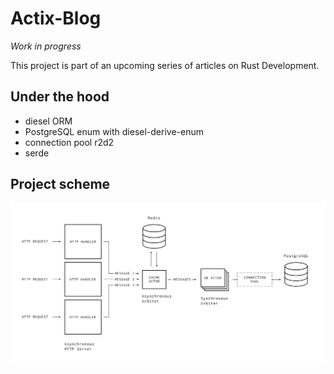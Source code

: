 # Actix-Blog

*Work in progress*

This project is part of an upcoming series of articles on Rust Development.

## Under the hood
* diesel ORM
* PostgreSQL enum with diesel-derive-enum 
* connection pool r2d2
* serde

## Project scheme
![scheme](scheme.png)
